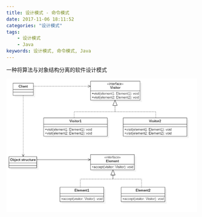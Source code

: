 ```yaml
---
title: 设计模式 - 命令模式
date: 2017-11-06 18:11:52
categories: "设计模式"
tags:
    - 设计模式
    - Java
keywords: 设计模式, 命令模式, Java
---
```


一种将算法与对象结构分离的软件设计模式

![Visitor Pattern UML](visitor-pattern/visitor-pattern-uml.png)

<!-- more -->